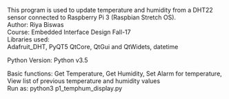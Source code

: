 This program is used to update temperature and humidity from a DHT22 sensor connected to Raspberry Pi 3 (Raspbian Stretch OS).  
Author: Riya Biswas  
Course: Embedded Interface Design Fall-17  
Libraries used:  
Adafruit_DHT, PyQT5 QtCore, QtGui and QtWidets, datetime  

Python Version: Python v3.5  

Basic functions: Get Temperature, Get Humidity, Set Alarm for temperature, View list of previous temperature and humidity values  
Run as: python3 p1_temphum_display.py 
